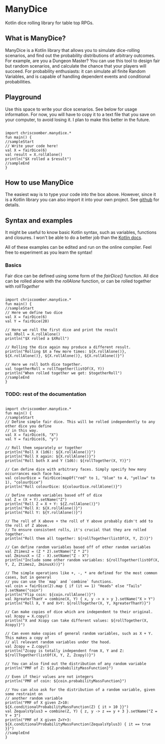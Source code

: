 # ManyDice
Kotlin dice rolling library for table top RPGs.

<script src="https://unpkg.com/kotlin-playground@1" data-selector="code" data-server="https://kotlin-compiler.chriscoomber.co.uk">
</script>

## What is ManyDice?

ManyDice is a Kotlin library that allows you to simulate dice-rolling scenarios, and find out the probability distributions of arbitrary outcomes. For example, are you a Dungeon Master? You can use this tool to design fair but random scenarios, and calculate the chance that your players will succeed. For probability enthusiasts: it can simulate all finite Random Variables, and is capable of handling dependent events and conditional probabilities.

## Playground

Use this space to write your dice scenarios. See below for usage information. For now, you will have to copy it to a text file that you save on your computer, to avoid losing it. I plan to make this better in the future.

<pre><code data-target-platform="js" data-js-libs="https://wyvern.jfrog.io/artifactory/maven-public/com/benasher44/uuid-js/0.2.3/uuid-js-0.2.3.jar!/uuid-jsLegacy.js,https://wyvern.jfrog.io/artifactory/maven-public/chriscoomber/manydice-js/0.2.2/manydice-js-0.2.2.jar!/manydice.js">
import chriscoomber.manydice.*
fun main() {
//sampleStart
// Write your code here!
val X = fairDice(6)
val result = X.rollAlone()
println("$X rolled a $result")
//sampleEnd
}
</code></pre>

## How to use ManyDice

The easiest way is to type your code into the box above. However, since it is a Kotlin library you can also import it into your own project. See <a href="https://github.com/chriscoomber/manydice">github</a> for details.

## Syntax and examples

It might be useful to know basic Kotlin syntax, such as variables, functions and closures. I won't be able to do a better job than the [Kotlin docs](https://kotlinlang.org/docs/basic-syntax.html).

All of these examples can be edited and run on the online compiler. Feel free to experiment as you learn the syntax!

### Basics

Fair dice can be defined using some form of the *fairDice()* function. All dice can be rolled alone with the *rollAlone* function, or can be rolled together with *rollTogether*

<pre><code data-target-platform="js" data-js-libs="https://wyvern.jfrog.io/artifactory/maven-public/com/benasher44/uuid-js/0.2.3/uuid-js-0.2.3.jar!/uuid-jsLegacy.js,https://wyvern.jfrog.io/artifactory/maven-public/chriscoomber/manydice-js/0.2.2/manydice-js-0.2.2.jar!/manydice.js">
import chriscoomber.manydice.*
fun main() {
//sampleStart
// Here we define two dice
val X = fairDice(6)
val Y = fairDice(20)

// Here we roll the first dice and print the result
val XRoll = X.rollAlone()
println("$X rolled a $XRoll")

// Rolling the dice again may produce a different result.
println("Rolling $X a few more times: ${X.rollAlone()}, ${X.rollAlone()}, ${X.rollAlone()}, ${X.rollAlone()}")

// Here we roll both dice together.
val togetherRoll = rollTogether(listOf(X, Y))
println("When rolled together we get: $togetherRoll")
//sampleEnd
}
</code></pre>

### TODO: rest of the documentation

<pre><code data-target-platform="js" data-js-libs="https://wyvern.jfrog.io/artifactory/maven-public/com/benasher44/uuid-js/0.2.3/uuid-js-0.2.3.jar!/uuid-jsLegacy.js,https://wyvern.jfrog.io/artifactory/maven-public/chriscoomber/manydice-js/0.2.2/manydice-js-0.2.2.jar!/manydice.js">
import chriscoomber.manydice.*
fun main() {
//sampleStart
// Define simple fair dice. This will be rolled independently to any other dice you define
// in this way.
val X = fairDice(6, "X")
val Y = fairDice(6, "y")

// Roll them separately or together
println("Roll X (1d6): ${X.rollAlone()}")
println("Roll X again: ${X.rollAlone()}")
println("Roll both X and Y (1d6): ${rollTogether(X, Y)}")

// Can define dice with arbitrary faces. Simply specify how many occurrances each face has.
val colourDice = fairDice(mapOf("red" to 1, "blue" to 4, "yellow" to 1), "colourDice")
println("Roll colourDice: ${colourDice.rollAlone()}")

// Define random variables based off of dice
val Z = (X + Y).setName("Z")
println("Roll Z = X + Y: ${Z.rollAlone()}")
println("Roll X: ${X.rollAlone()}")
println("Roll Y: ${Y.rollAlone()}")

// The roll of X above + the roll of Y above probably didn't add to the roll of Z above.
// To ensure consistent rolls, it's crucial that they are rolled together.
println("Roll them all together: ${rollTogether(listOf(X, Y, Z))}")

// Can define random variables based off of other random variables
val Ztimes2 = (Z * 2).setName("Z * 2")
val ZminusX = (Z - X).setName("Z - X")
println("Include some other random variables: ${rollTogether(listOf(X, Y, Z, Ztimes2, ZminusX))}")

// The simple operations like +, -, * are defined for the most common cases, but in general
// you can use the `map` and `combine` functions.
val coin = fairDice(2).map { if (it == 1) "Heads" else "Tails" }.setName("coin")
println("Flip coin: ${coin.rollAlone()}")
val XgreaterThanY = combine(X, Y) { x, y -> x > y }.setName("X > Y")
println("Roll X, Y and X>Y: ${rollTogether(X, Y, XgreaterThanY)}")

// Can make copies of dice which are independent to their original.
val Xcopy = X.copy()
println("X and Xcopy can take different values: ${rollTogether(X, Xcopy)}")

// Can even make copies of general random variables, such as X + Y. This makes a copy of
// all relevant random variables under the hood.
val Zcopy = Z.copy()
println("Zcopy is totally independent from X, Y and Z: ${rollTogether(listOf(X, Y, Z, Zcopy))}")

// You can also find out the distribution of any random variable
println("PMF of Z: ${Z.probabilityMassFunction}")

// Even if their values are not integers
println("PMF of coin: ${coin.probabilityMassFunction}")

// You can also ask for the distribution of a random variable, given some restraint on
// another random variable
println("PMF of X given Z>10: ${X.conditionalProbabilityMassFunction(Z) { it > 10 }}")
val ZequalsYplus3 = combine(Z, Y) { z, y -> z == y + 3 }.setName("Z = Y + 3")
println("PMF of X given Z=Y+3: ${X.conditionalProbabilityMassFunction(ZequalsYplus3) { it == true }}")
//sampleEnd
}
</code></pre>
